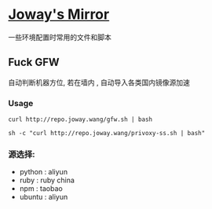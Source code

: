 # [Joway's Mirror](https://github.com/joway/repo)

一些环境配置时常用的文件和脚本

## Fuck GFW

自动判断机器方位, 若在墙内 , 自动导入各类国内镜像源加速

### Usage

    curl http://repo.joway.wang/gfw.sh | bash
    
    sh -c "curl http://repo.joway.wang/privoxy-ss.sh | bash"

### 源选择:

- python : aliyun
- ruby : ruby china
- npm : taobao
- ubuntu : aliyun
